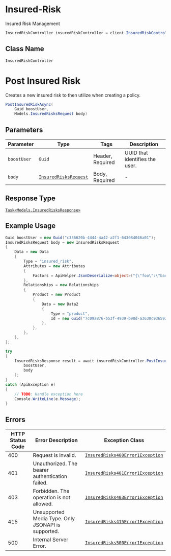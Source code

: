 # Insured-Risk

Insured Risk Management

```csharp
InsuredRiskController insuredRiskController = client.InsuredRiskController;
```

## Class Name

`InsuredRiskController`


# Post Insured Risk

Creates a new insured risk to then utilize when creating a policy.

```csharp
PostInsuredRiskAsync(
    Guid boostUser,
    Models.InsuredRisksRequest body)
```

## Parameters

| Parameter | Type | Tags | Description |
|  --- | --- | --- | --- |
| `boostUser` | `Guid` | Header, Required | UUID that identifies the user. |
| `body` | [`InsuredRisksRequest`](../../doc/models/insured-risks-request.md) | Body, Required | - |

## Response Type

[`Task<Models.InsuredRisksResponse>`](../../doc/models/insured-risks-response.md)

## Example Usage

```csharp
Guid boostUser = new Guid("c336620b-4444-4a42-a2f1-643084046a01");
InsuredRisksRequest body = new InsuredRisksRequest
{
    Data = new Data
    {
        Type = "insured_risk",
        Attributes = new Attributes
        {
            Factors = ApiHelper.JsonDeserialize<object>("{\"foo\":\"bar\",\"baz\":true}"),
        },
        Relationships = new Relationships
        {
            Product = new Product
            {
                Data = new Data2
                {
                    Type = "product",
                    Id = new Guid("7c09a876-b53f-4939-b98d-a3630c936593"),
                },
            },
        },
    },
};

try
{
    InsuredRisksResponse result = await insuredRiskController.PostInsuredRiskAsync(
        boostUser,
        body
    );
}
catch (ApiException e)
{
    // TODO: Handle exception here
    Console.WriteLine(e.Message);
}
```

## Errors

| HTTP Status Code | Error Description | Exception Class |
|  --- | --- | --- |
| 400 | Request is invalid. | [`InsuredRisks400Error1Exception`](../../doc/models/insured-risks-400-error-1-exception.md) |
| 401 | Unauthorized. The bearer authentication failed. | [`InsuredRisks401Error1Exception`](../../doc/models/insured-risks-401-error-1-exception.md) |
| 403 | Forbidden. The operation is not allowed. | [`InsuredRisks403Error1Exception`](../../doc/models/insured-risks-403-error-1-exception.md) |
| 415 | Unsupported Media Type. Only JSONAPI is supported. | [`InsuredRisks415Error1Exception`](../../doc/models/insured-risks-415-error-1-exception.md) |
| 500 | Internal Server Error. | [`InsuredRisks500Error1Exception`](../../doc/models/insured-risks-500-error-1-exception.md) |

